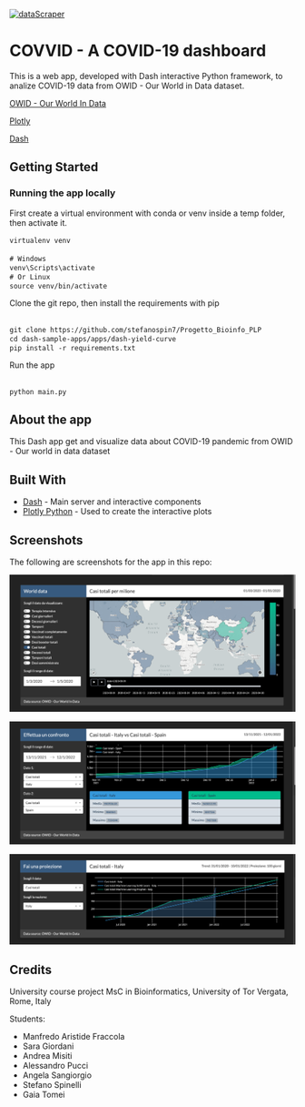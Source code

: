 [![dataScraper](https://github.com/stefanospin7/Progetto_Bioinfo_PLP/actions/workflows/dataScraper.yml/badge.svg)](https://github.com/stefanospin7/Progetto_Bioinfo_PLP/actions/workflows/dataScraper.yml)

# COVVID - A COVID-19 dashboard

This is a web app, developed with Dash interactive Python framework, to analize COVID-19 data from OWID - Our World in Data dataset.

[OWID - Our World In Data](https://github.com/owid/covid-19-data/blob/master/public/data/owid-covid-data.csv)

[Plotly](https://plot.ly/)

[Dash](https://plot.ly/dash)

## Getting Started

### Running the app locally

First create a virtual environment with conda or venv inside a temp folder, then activate it.

```
virtualenv venv

# Windows
venv\Scripts\activate
# Or Linux
source venv/bin/activate

```

Clone the git repo, then install the requirements with pip

```

git clone https://github.com/stefanospin7/Progetto_Bioinfo_PLP
cd dash-sample-apps/apps/dash-yield-curve
pip install -r requirements.txt

```

Run the app

```

python main.py

```

## About the app

This Dash app get and visualize data about COVID-19 pandemic from OWID - Our world in data dataset

## Built With

- [Dash](https://dash.plot.ly/) - Main server and interactive components
- [Plotly Python](https://plot.ly/python/) - Used to create the interactive plots

## Screenshots

The following are screenshots for the app in this repo:

![Screenshot1](screenshots/screenshot1.png)

![Screenshot2](screenshots/screenshot2.png)

![Screenshot3](screenshots/screenshot3.png)

## Credits

University course project
MsC in Bioinformatics, University of Tor Vergata, Rome, Italy

Students:
- Manfredo Aristide Fraccola
- Sara Giordani
- Andrea Misiti
- Alessandro Pucci
- Angela Sangiorgio
- Stefano Spinelli
- Gaia Tomei
